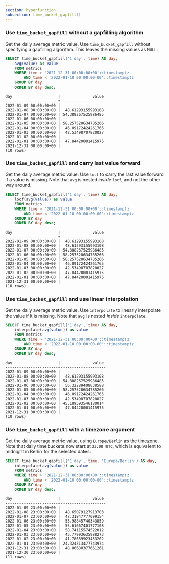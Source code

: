 ```yaml
---
section: hyperfunction
subsection: time_bucket_gapfill()
---
```


### Use `time_bucket_gapfill` without a gapfilling algorithm

Get the daily average metric value. Use `time_bucket_gapfill` without specifying
a gapfilling algorithm. This leaves the missing values as `NULL`:

```sql
SELECT time_bucket_gapfill('1 day', time) AS day,
    avg(value) as value
    FROM metrics
    WHERE time > '2021-12-31 00:00:00+00'::timestamptz
        AND time < '2022-01-10 00:00:00-00'::timestamptz
    GROUP BY day
    ORDER BY day desc;
```

```text
day                    |              value
-----------------------+--------------------
2022-01-09 00:00:00+00 |                   
2022-01-08 00:00:00+00 |  48.61293155993108
2022-01-07 00:00:00+00 | 54.388267525986485
2022-01-06 00:00:00+00 |                   
2022-01-05 00:00:00+00 | 58.257520634785266
2022-01-04 00:00:00+00 |  46.09172424261765
2022-01-03 00:00:00+00 |  42.53498707820027
2022-01-02 00:00:00+00 |                   
2022-01-01 00:00:00+00 |  47.84420001415975
2021-12-31 00:00:00+00 |                   
(10 rows)
```

### Use `time_bucket_gapfill` and carry last value forward

Get the daily average metric value. Use `locf` to carry the last value forward
if a value is missing. Note that `avg` is nested _inside_ `locf`, and not the
other way around.

```sql
SELECT time_bucket_gapfill('1 day', time) AS day,
    locf(avg(value)) as value
    FROM metrics
    WHERE time > '2021-12-31 00:00:00+00'::timestamptz
        AND time < '2022-01-10 00:00:00-00'::timestamptz
    GROUP BY day
    ORDER BY day desc;
```

```text
day                    |              value
-----------------------+--------------------
2022-01-09 00:00:00+00 |  48.61293155993108
2022-01-08 00:00:00+00 |  48.61293155993108
2022-01-07 00:00:00+00 | 54.388267525986485
2022-01-06 00:00:00+00 | 58.257520634785266
2022-01-05 00:00:00+00 | 58.257520634785266
2022-01-04 00:00:00+00 |  46.09172424261765
2022-01-03 00:00:00+00 |  42.53498707820027
2022-01-02 00:00:00+00 |  47.84420001415975
2022-01-01 00:00:00+00 |  47.84420001415975
2021-12-31 00:00:00+00 |                   
(10 rows)

```

### Use `time_bucket_gapfill` and use linear interpolation

Get the daily average metric value. Use `interpolate` to linearly interpolate
the value if it is missing. Note that `avg` is nested _inside_ `interpolate`.

```sql
SELECT time_bucket_gapfill('1 day', time) AS day,
    interpolate(avg(value)) as value
    FROM metrics
    WHERE time > '2021-12-31 00:00:00+00'::timestamptz
        AND time < '2022-01-10 00:00:00-00'::timestamptz
    GROUP BY day
    ORDER BY day desc;
```

```text
day                    |              value
-----------------------+--------------------
2022-01-09 00:00:00+00 |                   
2022-01-08 00:00:00+00 |  48.61293155993108
2022-01-07 00:00:00+00 | 54.388267525986485
2022-01-06 00:00:00+00 |  56.32289408038588
2022-01-05 00:00:00+00 | 58.257520634785266
2022-01-04 00:00:00+00 |  46.09172424261765
2022-01-03 00:00:00+00 |  42.53498707820027
2022-01-02 00:00:00+00 | 45.189593546180014
2022-01-01 00:00:00+00 |  47.84420001415975
2021-12-31 00:00:00+00 |                   
(10 rows)
 ```

### Use `time_bucket_gapfill` with a timezone argument

Get the daily average metric value, using `Europe/Berlin` as the timezone. Note
that daily time buckets now start at `23:00 UTC`, which is equivalent to
midnight in Berlin for the selected dates:

```sql
SELECT time_bucket_gapfill('1 day', time, 'Europe/Berlin') AS day,
    interpolate(avg(value)) as value
    FROM metrics
    WHERE time > '2021-12-31 00:00:00+00'::timestamptz
        AND time < '2022-01-10 00:00:00-00'::timestamptz
    GROUP BY day
    ORDER BY day desc;
```

```text
day                    |              value
-----------------------+--------------------
2022-01-09 23:00:00+00 |                   
2022-01-08 23:00:00+00 |  48.65079127913703
2022-01-07 23:00:00+00 |  47.31847777099154
2022-01-06 23:00:00+00 |  55.98845740343859
2022-01-05 23:00:00+00 |  55.61667401777108
2022-01-04 23:00:00+00 |  58.74115574522012
2022-01-03 23:00:00+00 |  45.77993635988273
2022-01-02 23:00:00+00 |  41.78689923453202
2022-01-01 23:00:00+00 | 24.324313477743974
2021-12-31 23:00:00+00 |  48.86680377661261
2021-12-30 23:00:00+00 |                   
(11 rows)
```
